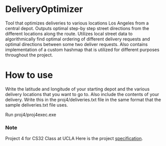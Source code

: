 # DeliveryOptimizer
Tool that optimizes deliveries to various locations Los Angeles from a central depot. Outputs optimal step-by step street directions from the different locations along the route. Utilizes local street data to algorithmically find optimal ordering of different delivery requests and optimal directions between some two deliver requests. Also contains implementation of a custom hashmap that is utilized for different purposes throughout the project. 

# How to use

Write the latitude and longitude of your starting depot and the various delivery locations that you want to go to.
Also include the contents of your delivery.
Write this in the proj4/deliveries.txt file in the same format that the sample deliveries.txt file uses.

Run proj4/proj4exec.exe

### Note
Project 4 for CS32 Class at UCLA
Here is the project [specification](https://drive.google.com/open?id=1XUwmAz-jilHK0F_Y5NRO58l-IWdVaKZn).
